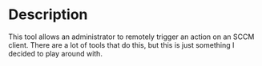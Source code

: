 # Description
This tool allows an administrator to remotely trigger an action on an SCCM client. There are a lot of tools that do this, but this is just something I decided to play around with.
